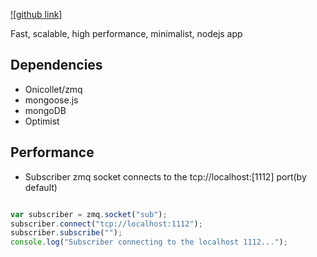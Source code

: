 [![github link]](https://github.com/stepankarslyan/google_auth_token_persistence)

  Fast, scalable, high performance, minimalist, nodejs app 

## Dependencies

* Onicollet/zmq
* mongoose.js 
* mongoDB
* Optimist

## Performance


* Subscriber zmq socket connects to the tcp://localhost:[1112] port(by default)

```js

var subscriber = zmq.socket("sub");
subscriber.connect("tcp://localhost:1112");
subscriber.subscribe("");
console.log("Subscriber connecting to the localhost 1112...");

```
